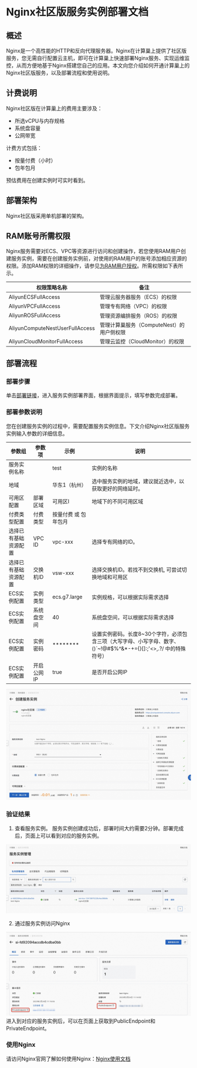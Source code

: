 # Nginx社区版服务实例部署文档
## 概述
Nginx是一个高性能的HTTP和反向代理服务器。Nginx在计算巢上提供了社区版服务，您无需自行配置云主机，即可在计算巢上快速部署Nginx服务、实现运维监控，从而方便地基于Nginx搭建您自己的应用。本文向您介绍如何开通计算巢上的Nginx社区版服务，以及部署流程和使用说明。
## 计费说明
Nginx社区版在计算巢上的费用主要涉及：

- 所选vCPU与内存规格
- 系统盘容量
- 公网带宽

计费方式包括：

- 按量付费（小时）
- 包年包月

预估费用在创建实例时可实时看到。
## 
## 部署架构
Nginx社区版采用单机部署的架构。

## RAM账号所需权限
Nginx服务需要对ECS、VPC等资源进行访问和创建操作，若您使用RAM用户创建服务实例，需要在创建服务实例前，对使用的RAM用户的账号添加相应资源的权限。添加RAM权限的详细操作，请参见[为RAM用户授权](https://help.aliyun.com/document_detail/121945.html)。所需权限如下表所示。

| 权限策略名称 | 备注 |
| --- | --- |
| AliyunECSFullAccess | 管理云服务器服务（ECS）的权限 |
| AliyunVPCFullAccess | 管理专有网络（VPC）的权限 |
| AliyunROSFullAccess | 管理资源编排服务（ROS）的权限 |
| AliyunComputeNestUserFullAccess | 管理计算巢服务（ComputeNest）的用户侧权限 |
| AliyunCloudMonitorFullAccess | 管理云监控（CloudMonitor）的权限 |


## 部署流程
### 部署步骤
单击[部署链接](https://computenest.console.aliyun.com/user/cn-hangzhou/serviceInstanceCreate?ServiceId=service-393b398bccc1459e93fc)，进入服务实例部署界面，根据界面提示，填写参数完成部署。

### 
### 部署参数说明
您在创建服务实例的过程中，需要配置服务实例信息。下文介绍Nginx社区版服务实例输入参数的详细信息。

| 参数组 | 参数项    | 示例           | 说明                                                    |
| --- |--------| --- | --- |
| 服务实例名称 |        | test         | 实例的名称                                                 |
| 地域 |        | 华东1（杭州）      | 选中服务实例的地域，建议就近选中，以获取更好的网络延时。                          |
| 可用区配置 | 部署区域   | 可用区I         | 地域下的不同可用区域                                            |
| 付费类型配置 | 付费类型   | 按量付费 或 包年包月  |
| 选择已有基础资源配置 | VPC ID | vpc-xxx      | 选择专有网络的ID。                                            |
| 选择已有基础资源配置 | 交换机ID  | vsw-xxx      | 选择交换机ID。若找不到交换机, 可尝试切换地域和可用区                          |
| ECS实例配置 | 实例类型   | ecs.g7.large | 实例规格，可以根据实际需求选择                                       |
| ECS实例配置 | 系统盘空间  | 40           | 系统盘空间，可以根据实际需求选择                                      |
| ECS实例配置 | 实例密码   | ********  | 设置实例密码。长度8~30个字符，必须包含三项（大写字母、小写字母、数字、()`~!@#$%^&*-+={}[]:;'<>,.?/ 中的特殊符号） |
| ECS实例配置 | 开启公网IP | true      | 是否开启公网IP                                              |

![1.jpg](1.jpg)

### 
### 验证结果

1. 查看服务实例。
服务实例创建成功后，部署时间大约需要2分钟。部署完成后，页面上可以看到对应的服务实例。 

![2.jpg](2.jpg)

2. 通过服务实例访问Nginx

![3.jpg](3.jpg)
进入到对应的服务实例后，可以在页面上获取到PublicEndpoint和PrivateEndpoint。


### 使用Nginx
请访问Nginx官网了解如何使用Nginx：[Nginx使用文档](https://docs.nginx.com/)

